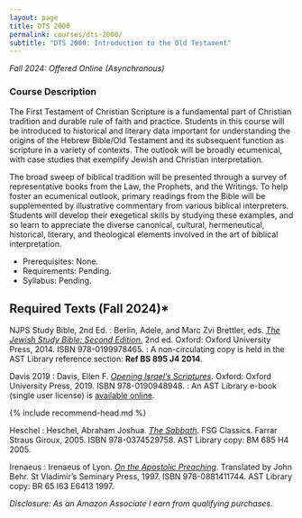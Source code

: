 ```yaml
---
layout: page
title: DTS 2000
permalink: courses/dts-2000/
subtitle: "DTS 2000: Introduction to the Old Testament"
---
```


*Fall 2024: Offered Online (Asynchronous)*

### Course Description

The First Testament of Christian Scripture is a fundamental part of
Christian tradition and durable rule of faith and practice. Students in
this course will be introduced to historical and literary data important
for understanding the origins of the Hebrew Bible/Old Testament and its
subsequent function as scripture in a variety of contexts. The outlook
will be broadly ecumenical, with case studies that exemplify Jewish and
Christian interpretation.

The broad sweep of biblical tradition will be presented through a survey
of representative books from the Law, the Prophets, and the Writings. To
help foster an ecumenical outlook, primary readings from the Bible will
be supplemented by illustrative commentary from various biblical
interpreters. Students will develop their exegetical skills by studying
these examples, and so learn to appreciate the diverse canonical,
cultural, hermeneutical, historical, literary, and theological elements
involved in the art of biblical interpretation.

- Prerequisites: None.
- Requirements: Pending.
- Syllabus: Pending. <!-- [Download the latest version (Fall 2023, v 4.0)](https://github.com/danieldriver/Syllabi/raw/master/BF/BF%201001-Driver%202023.pdf). -->

## Required Texts (Fall 2024)*

NJPS Study Bible, 2nd Ed.
: Berlin, Adele, and Marc Zvi Brettler, eds. [*The Jewish Study Bible: Second Edition.*](https://amzn.to/3O5Paqr) 2nd ed. Oxford: Oxford University Press, 2014. ISBN 978-0199978465.
: A non-circulating copy is held in the AST Library reference section: **Ref BS 895 J4 2014**.

Davis 2019
: Davis, Ellen F. [*Opening Israel’s Scriptures*](https://amzn.to/3BOER2x). Oxford: Oxford University Press, 2019. ISBN 978-0190948948.
: An AST Library e-book (single user license) is [available online](https://ast.primo.exlibrisgroup.com/view/action/uresolver.do?operation=resolveService&package_service_id=949805670007188&institutionId=7188&customerId=7185&VE=true).

{% include recommend-head.md %}

Heschel
: Heschel, Abraham Joshua. [*The Sabbath*](https://amzn.to/2NQ8VDj). FSG Classics. Farrar Straus Giroux, 2005. ISBN 978-0374529758. AST Library copy: BM 685 H4 2005.

Irenaeus
: Irenaeus of Lyon. [*On the Apostolic Preaching*](https://amzn.to/2oTyNpj). Translated by John Behr. St Vladimir’s Seminary Press, 1997. ISBN 978-0881411744. AST Library copy: BR 65 I63 E6413 1997.

<!-- exclude recommend-always.md for DTS students -->

*Disclosure: As an Amazon Associate I earn from qualifying purchases.*
